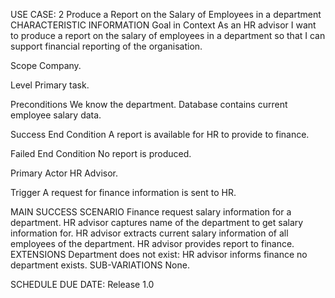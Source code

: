 USE CASE: 2 Produce a Report on the Salary of Employees in a department
CHARACTERISTIC INFORMATION
Goal in Context
As an HR advisor I want to produce a report on the salary of employees in a department so that I can support financial reporting of the organisation.

Scope
Company.

Level
Primary task.

Preconditions
We know the department. Database contains current employee salary data.

Success End Condition
A report is available for HR to provide to finance.

Failed End Condition
No report is produced.

Primary Actor
HR Advisor.

Trigger
A request for finance information is sent to HR.

MAIN SUCCESS SCENARIO
Finance request salary information for a department.
HR advisor captures name of the department to get salary information for.
HR advisor extracts current salary information of all employees of the department.
HR advisor provides report to finance.
EXTENSIONS
Department does not exist:
HR advisor informs finance no department exists.
SUB-VARIATIONS
None.

SCHEDULE
DUE DATE: Release 1.0